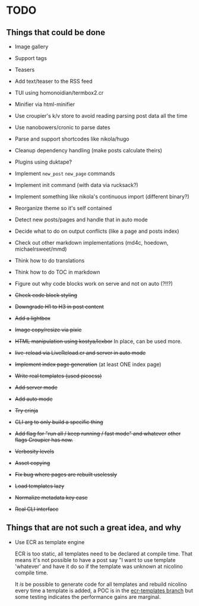 # TODO

## Things that could be done

* Image gallery
* Support tags
* Teasers
* Add text/teaser to the RSS feed
* TUI using homonoidian/termbox2.cr
* Minifier via html-minifier
* Use croupier's k/v store to avoid reading parsing post data
  all the time
* Use nanobowers/cronic to parse dates
* Parse and support shortcodes like nikola/hugo
* Cleanup dependency handling (make posts calculate theirs)
* Plugins using duktape?
* Implement `new_post` `new_page` commands
* Implement init command (with data via rucksack?)
* Implement something like nikola's continuous import (different binary?)
* Reorganize theme so it's self contained
* Detect new posts/pages and handle that in auto mode
* Decide what to do on output conflicts (like a page and posts index)
* Check out other markdown implementations (md4c, hoedown, michaelrsweet/mmd)
* Think how to do translations
* Think how to do TOC in markdown
* Figure out why code blocks work on serve and not on auto (?!!?)

* ~~Check code block styling~~
* ~~Downgrade H1 to H3 in post content~~
* ~~Add a lightbox~~
* ~~Image copy/resize via pixie~~
* ~~HTML manipulation using kostya/lexbor~~ In place, can be used more.
* ~~live-reload via LiveReload.cr and server in auto mode~~
* ~~Implement index page generation~~ (at least ONE index page)
* ~~Write real templates (used picocss)~~
* ~~Add server mode~~
* ~~Add auto mode~~
* ~~Try crinja~~
* ~~CLI arg to only build a specific thing~~
* ~~Add flag for "run all / keep running / fast mode" and whatever~~
  ~~other flags Croupier has now.~~
* ~~Verbosity levels~~
* ~~Asset copying~~
* ~~Fix bug where pages are rebuilt uselessly~~
* ~~Load templates lazy~~
* ~~Normalize metadata key case~~
* ~~Real CLI interface~~

## Things that are not such a great idea, and why

* Use ECR as template engine

  ECR is too static, all templates need to be declared
  at compile time. That means it's not possible to have
  a post say "I want to use template 'whatever' and
  have it do so if the template was unknown at nicolino
  compile time.

  It *is* be possible to generate code for all templates
  and rebuild nicolino every time a template is added,
  a POC is in the [ecr-templates branch](https://github.com/ralsina/nicolino/tree/ecr-templates)
  but some testing indicates the performance gains are
  marginal.
